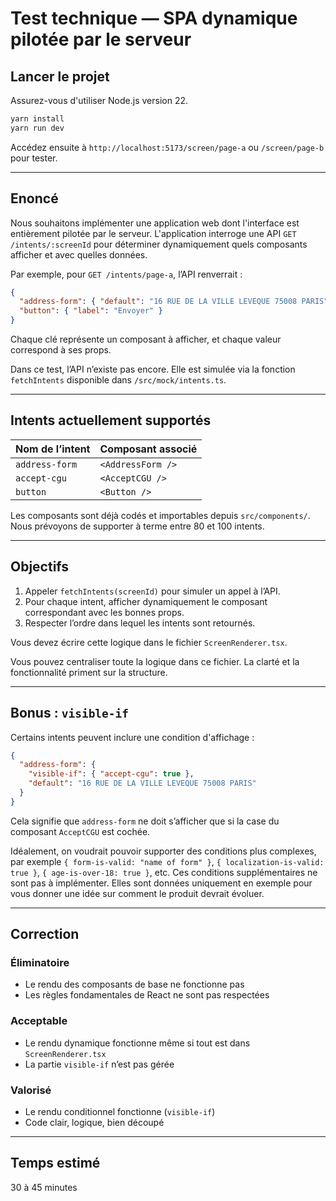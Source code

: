 # Test technique — SPA dynamique pilotée par le serveur

## Lancer le projet

Assurez-vous d'utiliser Node.js version 22.

```bash
yarn install
yarn run dev
```

Accédez ensuite à `http://localhost:5173/screen/page-a` ou `/screen/page-b` pour tester.

---

## Enoncé

Nous souhaitons implémenter une application web dont l'interface est entièrement pilotée par le serveur. L'application interroge une API `GET /intents/:screenId` pour déterminer dynamiquement quels composants afficher et avec quelles données.

Par exemple, pour `GET /intents/page-a`, l’API renverrait :

```json
{
  "address-form": { "default": "16 RUE DE LA VILLE LEVEQUE 75008 PARIS" },
  "button": { "label": "Envoyer" }
}
```

Chaque clé représente un composant à afficher, et chaque valeur correspond à ses props.

Dans ce test, l’API n’existe pas encore. Elle est simulée via la fonction `fetchIntents` disponible dans `/src/mock/intents.ts`.

---

## Intents actuellement supportés

| Nom de l’intent | Composant associé     |
|------------------|------------------------|
| `address-form`   | `<AddressForm />`      |
| `accept-cgu`     | `<AcceptCGU />`        |
| `button`         | `<Button />`           |

Les composants sont déjà codés et importables depuis `src/components/`. Nous prévoyons de supporter à terme entre 80 et 100 intents.

---

## Objectifs

1. Appeler `fetchIntents(screenId)` pour simuler un appel à l’API.
2. Pour chaque intent, afficher dynamiquement le composant correspondant avec les bonnes props.
3. Respecter l’ordre dans lequel les intents sont retournés.

Vous devez écrire cette logique dans le fichier `ScreenRenderer.tsx`.

Vous pouvez centraliser toute la logique dans ce fichier. La clarté et la fonctionnalité priment sur la structure.

---

## Bonus : `visible-if`

Certains intents peuvent inclure une condition d'affichage :

```json
{
  "address-form": {
    "visible-if": { "accept-cgu": true },
    "default": "16 RUE DE LA VILLE LEVEQUE 75008 PARIS"
  }
}
```

Cela signifie que `address-form` ne doit s’afficher que si la case du composant `AcceptCGU` est cochée.

Idéalement, on voudrait pouvoir supporter des conditions plus complexes, par exemple `{ form-is-valid: "name of form" }`, `{ localization-is-valid: true }`, `{ age-is-over-18: true }`, etc.
Ces conditions supplémentaires ne sont pas à implémenter. Elles sont données uniquement en exemple pour vous donner une idée sur comment le produit devrait évoluer.

---

## Correction

### Éliminatoire
- Le rendu des composants de base ne fonctionne pas
- Les règles fondamentales de React ne sont pas respectées

### Acceptable
- Le rendu dynamique fonctionne même si tout est dans `ScreenRenderer.tsx`
- La partie `visible-if` n’est pas gérée

### Valorisé
- Le rendu conditionnel fonctionne (`visible-if`)
- Code clair, logique, bien découpé

---

## Temps estimé

30 à 45 minutes
